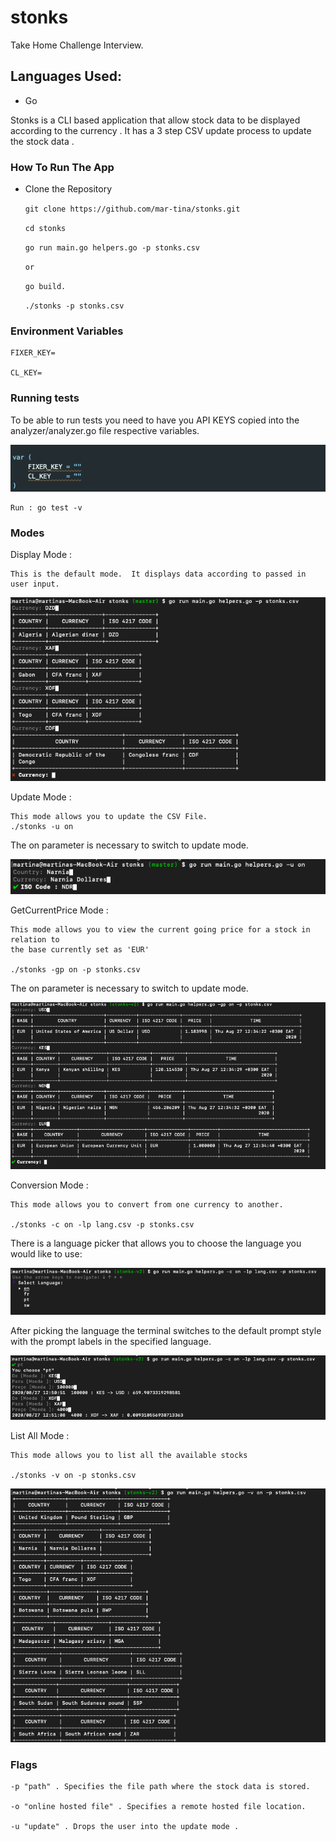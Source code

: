 # stonks

Take Home Challenge Interview.

## Languages Used:

- Go

Stonks is a CLI based application that allow stock data to be displayed according to the currency . It has a 3
step CSV update process to update the stock data .

### How To Run The App

- Clone the Repository

  `git clone https://github.com/mar-tina/stonks.git`

  `cd stonks`

  `go run main.go helpers.go -p stonks.csv`

  `or`

  `go build.`

  `./stonks -p stonks.csv`

### Environment Variables

    FIXER_KEY=

    CL_KEY=

### Running tests

To be able to run tests you need to have you API KEYS copied into the analyzer/analyzer.go file
respective variables.

![Keys ](https://github.com/mar-tina/stonks/blob/stonks-v2/keys.png)

    Run : go test -v

### Modes

Display Mode :

    This is the default mode.  It displays data according to passed in user input.

![Default Mode](https://github.com/mar-tina/stonks/blob/master/defaultmode.png)

Update Mode :

    This mode allows you to update the CSV File.
    ./stonks -u on

The on parameter is necessary to switch to update mode.

![Update Mode](https://github.com/mar-tina/stonks/blob/master/updatemode.png)

GetCurrentPrice Mode :

    This mode allows you to view the current going price for a stock in relation to
    the base currently set as 'EUR'

    ./stonks -gp on -p stonks.csv

The on parameter is necessary to switch to update mode.

![GetCurrenPriceMode](https://github.com/mar-tina/stonks/blob/stonks-v2/gp.png)

Conversion Mode :

    This mode allows you to convert from one currency to another.

    ./stonks -c on -lp lang.csv -p stonks.csv

There is a language picker that allows you to choose the language you would like to use:

![LanguagePrompt](https://github.com/mar-tina/stonks/blob/stonks-v2/langpicker.png)

After picking the language the terminal switches to the default prompt style with the prompt labels in
the specified language.

![ConversionMode](https://github.com/mar-tina/stonks/blob/stonks-v2/convert.png)

List All Mode :

    This mode allows you to list all the available stocks

    ./stonks -v on -p stonks.csv

![ListAllMode](https://github.com/mar-tina/stonks/blob/stonks-v2/all.png)

### Flags

    -p "path" . Specifies the file path where the stock data is stored.

    -o "online hosted file" . Specifies a remote hosted file location.

    -u "update" . Drops the user into the update mode .
